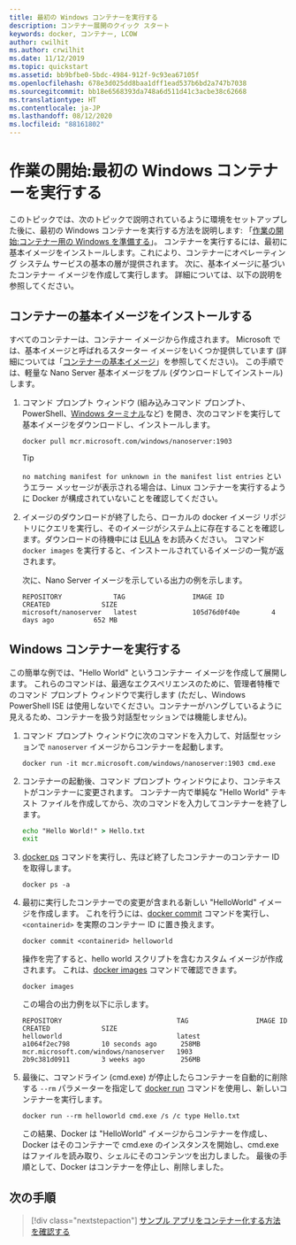 ```yaml
---
title: 最初の Windows コンテナーを実行する
description: コンテナー展開のクイック スタート
keywords: docker, コンテナー, LCOW
author: cwilhit
ms.author: crwilhit
ms.date: 11/12/2019
ms.topic: quickstart
ms.assetid: bb9bfbe0-5bdc-4984-912f-9c93ea67105f
ms.openlocfilehash: 678e3d025dd8baa1dff1ead537b6bd2a747b7038
ms.sourcegitcommit: bb18e6568393da748a6d511d41c3acbe38c62668
ms.translationtype: HT
ms.contentlocale: ja-JP
ms.lasthandoff: 08/12/2020
ms.locfileid: "88161802"
---
```

# <a name="get-started-run-your-first-windows-container"></a>作業の開始:最初の Windows コンテナーを実行する

このトピックでは、次のトピックで説明されているように環境をセットアップした後に、最初の Windows コンテナーを実行する方法を説明します: 「[作業の開始:コンテナー用の Windows を準備する](./set-up-environment.md)」。 コンテナーを実行するには、最初に基本イメージをインストールします。これにより、コンテナーにオペレーティング システム サービスの基本の層が提供されます。 次に、基本イメージに基づいたコンテナー イメージを作成して実行します。 詳細については、以下の説明を参照してください。

## <a name="install-a-container-base-image"></a>コンテナーの基本イメージをインストールする

すべてのコンテナーは、コンテナー イメージから作成されます。 Microsoft では、基本イメージと呼ばれるスターター イメージをいくつか提供しています (詳細については「[コンテナーの基本イメージ](../manage-containers/container-base-images.md)」を参照してください)。 この手順では、軽量な Nano Server 基本イメージをプル (ダウンロードしてインストール) します。

1. コマンド プロンプト ウィンドウ (組み込みコマンド プロンプト、PowerShell、[Windows ターミナル](https://www.microsoft.com/p/windows-terminal-preview/9n0dx20hk701?activetab=pivot:overviewtab)など) を開き、次のコマンドを実行して基本イメージをダウンロードし、インストールします。

   ```console
   docker pull mcr.microsoft.com/windows/nanoserver:1903
   ```

   > [!TIP]
   > `no matching manifest for unknown in the manifest list entries` というエラー メッセージが表示される場合は、Linux コンテナーを実行するように Docker が構成されていないことを確認してください。

2. イメージのダウンロードが終了したら、ローカルの docker イメージ リポジトリにクエリを実行し、そのイメージがシステム上に存在することを確認します。ダウンロードの待機中には [EULA](../images-eula.md) をお読みください。 コマンド `docker images` を実行すると、インストールされているイメージの一覧が返されます。

   次に、Nano Server イメージを示している出力の例を示します。

   ```console
   REPOSITORY             TAG                 IMAGE ID            CREATED             SIZE
   microsoft/nanoserver   latest              105d76d0f40e        4 days ago          652 MB
   ```

## <a name="run-a-windows-container"></a>Windows コンテナーを実行する

この簡単な例では、"Hello World" というコンテナー イメージを作成して展開します。 これらのコマンドは、最適なエクスペリエンスのために、管理者特権でのコマンド プロンプト ウィンドウで実行します (ただし、Windows PowerShell ISE は使用しないでください。コンテナーがハングしているように見えるため、コンテナーを扱う対話型セッションでは機能しません)。

1. コマンド プロンプト ウィンドウに次のコマンドを入力して、対話型セッションで `nanoserver` イメージからコンテナーを起動します。

   ```console
   docker run -it mcr.microsoft.com/windows/nanoserver:1903 cmd.exe
   ```
2. コンテナーの起動後、コマンド プロンプト ウィンドウにより、コンテキストがコンテナーに変更されます。 コンテナー内で単純な "Hello World" テキスト ファイルを作成してから、次のコマンドを入力してコンテナーを終了します。

   ```cmd
   echo "Hello World!" > Hello.txt
   exit
   ```

3. [docker ps](https://docs.docker.com/engine/reference/commandline/ps/) コマンドを実行し、先ほど終了したコンテナーのコンテナー ID を取得します。

   ```console
   docker ps -a
   ```

4. 最初に実行したコンテナーでの変更が含まれる新しい "HelloWorld" イメージを作成します。 これを行うには、[docker commit](https://docs.docker.com/engine/reference/commandline/commit/) コマンドを実行し、`<containerid>` を実際のコンテナー ID に置き換えます。

   ```console
   docker commit <containerid> helloworld
   ```

   操作を完了すると、hello world スクリプトを含むカスタム イメージが作成されます。 これは、[docker images](https://docs.docker.com/engine/reference/commandline/images/) コマンドで確認できます。

   ```console
   docker images
   ```

   この場合の出力例を以下に示します。

   ```console
   REPOSITORY                             TAG                 IMAGE ID            CREATED             SIZE
   helloworld                             latest              a1064f2ec798        10 seconds ago      258MB
   mcr.microsoft.com/windows/nanoserver   1903                2b9c381d0911        3 weeks ago         256MB
   ```

5. 最後に、コマンドライン (cmd.exe) が停止したらコンテナーを自動的に削除する `--rm` パラメーターを指定して [docker run](https://docs.docker.com/engine/reference/commandline/run/) コマンドを使用し、新しいコンテナーを実行します。

   ```console
   docker run --rm helloworld cmd.exe /s /c type Hello.txt
   ```
   この結果、Docker は "HelloWorld" イメージからコンテナーを作成し、Docker はそのコンテナーで cmd.exe のインスタンスを開始し、cmd.exe はファイルを読み取り、シェルにそのコンテンツを出力しました。 最後の手順として、Docker はコンテナーを停止し、削除しました。

## <a name="next-steps"></a>次の手順

> [!div class="nextstepaction"]
> [サンプル アプリをコンテナー化する方法を確認する](./building-sample-app.md)
